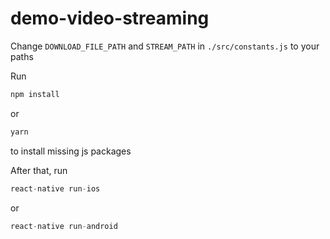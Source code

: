 # demo-video-streaming

Change `DOWNLOAD_FILE_PATH` and `STREAM_PATH` in `./src/constants.js` to your paths

Run 
```js
npm install 
```
or
```js
yarn
```
to install missing js packages

After that, run
```js
react-native run-ios
```
or
```js
react-native run-android
```
